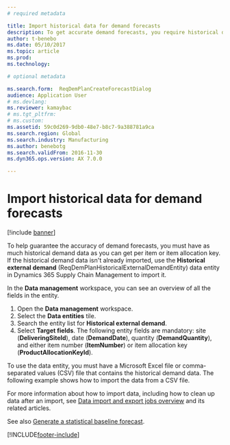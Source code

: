 ```yaml
---
# required metadata

title: Import historical data for demand forecasts
description: To get accurate demand forecasts, you require historical demand data per item or item allocation key. This article explains how to use data entities to import historical demand data from any system, so that you have a longer history of demand forecast data.
author: t-benebo
ms.date: 05/10/2017
ms.topic: article
ms.prod: 
ms.technology: 

# optional metadata

ms.search.form:  ReqDemPlanCreateForecastDialog
audience: Application User
# ms.devlang: 
ms.reviewer: kamaybac
# ms.tgt_pltfrm: 
# ms.custom: 
ms.assetid: 59c0d269-9db0-48e7-b8c7-9a388781a9ca
ms.search.region: Global
ms.search.industry: Manufacturing
ms.author: benebotg
ms.search.validFrom: 2016-11-30
ms.dyn365.ops.version: AX 7.0.0

---
```


# Import historical data for demand forecasts

[!include [banner](../includes/banner.md)]

To help guarantee the accuracy of demand forecasts, you must have as much historical demand data as you can get per item or item allocation key. If the historical demand data isn't already imported, use the **Historical external demand** (ReqDemPlanHistoricalExternalDemandEntity) data entity in Dynamics 365 Supply Chain Management to import it.

In the **Data management** workspace, you can see an overview of all the fields in the entity.

1. Open the **Data management** workspace.
2. Select the **Data entities** tile.
3. Search the entity list for **Historical external demand**.
4. Select **Target fields**. The following entity fields are mandatory: site (**DeliveringSiteId**), date (**DemandDate**), quantity (**DemandQuantity**), and either item number (**ItemNumber**) or item allocation key (**ProductAllocationKeyId**).

To use the data entity, you must have a Microsoft Excel file or comma-separated values (CSV) file that contains the historical demand data. The following example shows how to import the data from a CSV file.

For more information about how to import data, including how to clean up data after an import, see [Data import and export jobs overview](../../fin-ops-core/dev-itpro/data-entities/data-import-export-job.md) and its related articles.

See also [Generate a statistical baseline forecast](generate-statistical-baseline-forecast.md).

[!INCLUDE[footer-include](../../includes/footer-banner.md)]